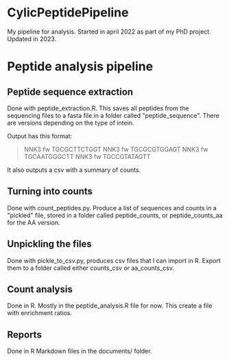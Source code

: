 # CylicPeptidePipeline

My pipeline for analysis. Started in april 2022 as part of my PhD project. Updated in 2023. 

# Peptide analysis pipeline

## Peptide sequence extraction

Done with peptide_extraction.R. This saves all peptides from the sequencing files to a fasta file.in a folder called "peptide_sequence". There are versions depending on the type of intein.

Output has this format: 
>NNK3 fw
TGCGCTTCTGGT
>NNK3 fw
TGCGCGTGGAGT
>NNK3 fw
TGCAATGGGCTT
>NNK3 fw
TGCCGTATAGTT

It also outputs a csv with a summary of counts.

## Turning into counts

Done with count_peptides.py. Produce a list of sequences and counts in a "pickled" file, stored in a folder called peptide_counts, or peptide_counts_aa for the AA version.

## Unpickling the files

Done with pickle_to_csv.py, produces csv files that I can import in R. Export them to a folder called either counts_csv or aa_counts_csv.

## Count analysis

Done in R. Mostly in the peptide_analysis.R file for now. This create a file with enrichment ratios.

## Reports

Done in R Markdown files in the documents/ folder.

